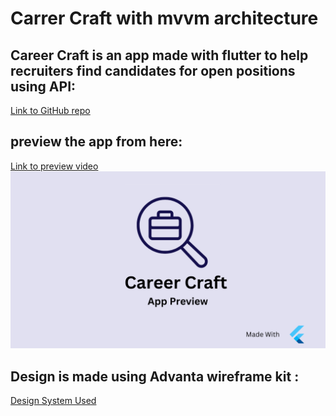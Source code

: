 # Carrer Craft with mvvm architecture

## Career Craft is an app made with flutter to help recruiters find candidates for open positions using API: 

[Link to GitHub repo](https://github.com/Fadyy22/alx-career-craft)

## preview the app from here:

[Link to preview video](https://www.youtube.com/watch?v=kQt9ilfJeqY&t=370s)
![alt text](<assets/docs/Career Craft (1).png>)

## Design is made using Advanta wireframe kit :
[Design System Used](https://www.figma.com/community/file/1190455370113774565)











